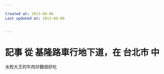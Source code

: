 ```yaml
---

Created at: 2013-09-06
Last updated at: 2013-09-06


---
```


# 記事 從 基隆路車行地下道，在 台北市 中


水餃大王的牛肉炒麵很好吃

